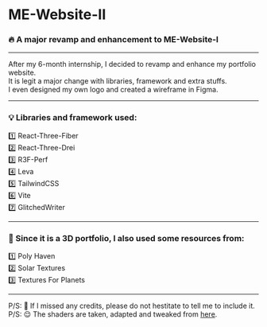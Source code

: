 # ME-Website-II
### 🔥 A major revamp and enhancement to ME-Website-I

<hr/>

After my 6-month internship, I decided to revamp and enhance my portfolio website. 
<br/>
It is legit a major change with libraries, framework and extra stuffs. 
<br/>
I even designed my own logo and created a wireframe in Figma. 
<br/>

<hr/>

### 💡 Libraries and framework used: 
1️⃣ React-Three-Fiber <br/>
2️⃣ React-Three-Drei <br/>
3️⃣ R3F-Perf <br/>
4️⃣ Leva <br/>
5️⃣ TailwindCSS <br/>
6️⃣ Vite <br/>
7️⃣ GlitchedWriter <br/>

<hr/>

### 👻 Since it is a 3D portfolio, I also used some resources from:
1️⃣ Poly Haven <br/>
2️⃣ Solar Textures <br/>
3️⃣ Textures For Planets

<hr/>

P/S: 🤡 If I missed any credits, please do not hestitate to tell me to include it.
<br/>
P/S: 😌 The shaders are taken, adapted and tweaked from [here](https://www.youtube.com/watch?v=3krH52AhPqk).
